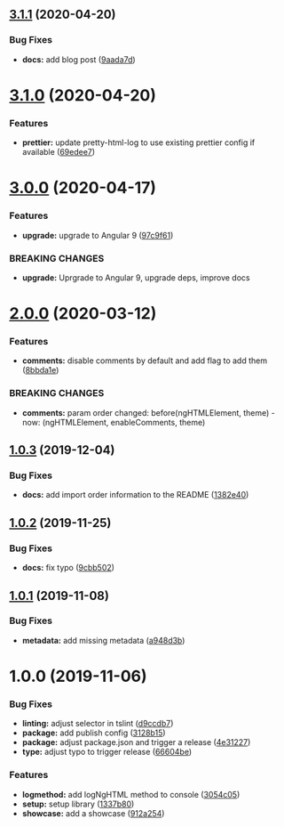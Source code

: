 ## [3.1.1](https://github.com/angular-extensions/pretty-html-log/compare/v3.1.0...v3.1.1) (2020-04-20)


### Bug Fixes

* **docs:** add blog post ([9aada7d](https://github.com/angular-extensions/pretty-html-log/commit/9aada7dd65d8e3b5dc5eab97db3331db2d569c0f))

# [3.1.0](https://github.com/angular-extensions/pretty-html-log/compare/v3.0.0...v3.1.0) (2020-04-20)


### Features

* **prettier:** update pretty-html-log to use existing prettier config if available ([69edee7](https://github.com/angular-extensions/pretty-html-log/commit/69edee71ee30fe3a32917f5bcf048310856cbd6d))

# [3.0.0](https://github.com/angular-extensions/pretty-html-log/compare/v2.0.0...v3.0.0) (2020-04-17)


### Features

* **upgrade:** upgrade to Angular 9 ([97c9f61](https://github.com/angular-extensions/pretty-html-log/commit/97c9f6139e0f6967b895a0eaeebee5e13eb9ac0d))


### BREAKING CHANGES

* **upgrade:** Uprgrade to Angular 9, upgrade deps, improve docs

# [2.0.0](https://github.com/angular-extensions/pretty-html-log/compare/v1.0.3...v2.0.0) (2020-03-12)


### Features

* **comments:** disable comments by default and add flag to add them ([8bbda1e](https://github.com/angular-extensions/pretty-html-log/commit/8bbda1eaef9c3292be56563840ee47f04dba5892))


### BREAKING CHANGES

* **comments:** param order changed: before(ngHTMLElement, theme) - now: (ngHTMLElement, enableComments, theme)

## [1.0.3](https://github.com/angular-extensions/pretty-html-log/compare/v1.0.2...v1.0.3) (2019-12-04)


### Bug Fixes

* **docs:** add import order information to the README ([1382e40](https://github.com/angular-extensions/pretty-html-log/commit/1382e4073ff7adfaf91d8b9c6d97350571370ed5))

## [1.0.2](https://github.com/angular-extensions/pretty-html-log/compare/v1.0.1...v1.0.2) (2019-11-25)


### Bug Fixes

* **docs:** fix typo ([9cbb502](https://github.com/angular-extensions/pretty-html-log/commit/9cbb502ebcbe18f523cad251f20bd0f3b972edff))

## [1.0.1](https://github.com/angular-extensions/pretty-html-log/compare/v1.0.0...v1.0.1) (2019-11-08)


### Bug Fixes

* **metadata:** add missing metadata ([a948d3b](https://github.com/angular-extensions/pretty-html-log/commit/a948d3b978e0c1ab0024add3488a2a185d3467ad))

# 1.0.0 (2019-11-06)


### Bug Fixes

* **linting:** adjust selector in tslint ([d9ccdb7](https://github.com/angular-extensions/pretty-html-log/commit/d9ccdb77db20610f09fb5f0f91e92f0b666823e8))
* **package:** add publish config ([3128b15](https://github.com/angular-extensions/pretty-html-log/commit/3128b156ac563138e3294eec78c578e833b89142))
* **package:** adjust package.json and trigger a release ([4e31227](https://github.com/angular-extensions/pretty-html-log/commit/4e3122794833ca96cda984b21d303d2e264c630c))
* **type:** adjust typo to trigger release ([66604be](https://github.com/angular-extensions/pretty-html-log/commit/66604be0a2b0d8be4e9feb02f23de27f0f47f468))


### Features

* **logmethod:** add logNgHTML method to console ([3054c05](https://github.com/angular-extensions/pretty-html-log/commit/3054c05a3e8aea5337bdb5f673f2c6b19759c663))
* **setup:** setup library ([1337b80](https://github.com/angular-extensions/pretty-html-log/commit/1337b8069fb3a497eb7dcab43bbb21a1472e087b))
* **showcase:** add a showcase ([912a254](https://github.com/angular-extensions/pretty-html-log/commit/912a25411b4d315bf58abfbac77789c82cc366d4))
